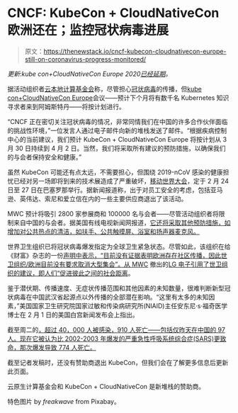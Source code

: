 # CNCF: KubeCon + CloudNativeCon 欧洲还在；监控冠状病毒进展

> 原文：<https://thenewstack.io/cncf-kubecon-cloudnativecon-europe-still-on-coronavirus-progress-monitored/>

*更新:kube con+CloudNativeCon Europe 2020[已经延期](https://thenewstack.io/cncf-reschedules-kubeconcloudnativecon-europe-2020-amid-coronavirus-concerns/)。*

据活动组织者[云本地计算基金会](https://www.cncf.io/)称，尽管担心[冠状病毒](https://www.who.int/emergencies/diseases/novel-coronavirus-2019/advice-for-public)的传播，但[kube con+CloudNativeCon Europe](https://events.linuxfoundation.org/kubecon-cloudnativecon-europe/)会议——预计下个月将有数千名 Kubernetes 知识寻求者来到阿姆斯特丹——将按计划进行。

“CNCF 正在密切关注冠状病毒的情况，非常同情我们在中国的许多合作伙伴面临的挑战性环境，”一位发言人通过电子邮件向新的堆栈发送了邮件。“根据疾病控制中心的当前建议，我们预计 KubeCon + CloudNativeCon Europe 将按计划从 3 月 30 日持续到 4 月 2 日。当然，我们将采取所有建议的预防措施，以确保我们的与会者保持安全和健康。”

虽然 KubeCon 可能还有点太远，不需要担心，但围绕 2019-nCoV 感染的健康担忧已经对另一场即将到来的技术展造成了严重破坏，[移动世界大会](https://www.mwcbarcelona.com/)，定于 2 月 24 日至 27 日在巴塞罗那举行。据新闻报道称，出于对员工安全的考虑，包括亚马逊、英伟达、索尼和爱立信在内的一些主要供应商退出了该活动。

MWC 预计将吸引 2800 家参展商和 100000 名与会者——尽管活动组织者将限制来自中国的与会者。据美国有线电视新闻网报道，[它还将采取其他预防措施，如增加对公共热点的清洁，如扶手、公共触摸屏、浴室和扬声器麦克风。](https://www.cnn.com/2020/02/10/tech/mobile-world-congress-coronavirus/index.html)

世界卫生组织已将冠状病毒爆发指定为全球卫生紧急状态。尽管如此，该组织在给《财富》杂志的一份[声明中表示，“目前没有证据表明欧洲存在社区传播，因此世卫组织/欧洲目前没有要求取消大型集会”。从 MWC](https://fortune.com/2020/02/07/coronavirus-mwc-ericsson-lg-europe/) 撤出的[LG 电子引用了世卫组织的建议，即人们“](http://www.lgnewsroom.com/2020/02/statement-regarding-lg-electronics-withdrawal-from-integrated-systems-europe-ise-2020/)[促进彼此之间的社会距离](https://www.who.int/news-room/q-a-detail/q-a-coronaviruses)。

鉴于潜伏期、传播速度、无症状传播范围和其他因素的未知数量，很难判断新型冠状病毒在中国武汉省起源点以外传播的全部潜在影响。“这里有太多的未知因素，”美国国家卫生研究院国家过敏和传染病研究所(NIAID)主任安东尼·s·福奇医学博士在 2 月 1 日的美国白宫新闻发布会上指出。

截至周二的[，超过 40，000 人被感染，910 人死亡——包括仅昨天在中国的 97 人。现在它被认为比 2002-2003 年爆发的严重急性呼吸系统综合症(SARS)更致命，那次爆发导致 774 人死亡。](https://www.cnn.com/asia/live-news/coronavirus-outbreak-02-10-20-intl-hnk/index.html)

截至记者发稿时，还没有赞助商退出 KubeCon，但我们会在了解更多信息后更新此页面。

云原生计算基金会和 KubeCon + CloudNativeCon 是新堆栈的赞助商。

特色图片 by _freakwave_ from Pixabay。

<svg xmlns:xlink="http://www.w3.org/1999/xlink" viewBox="0 0 68 31" version="1.1"><title>Group</title> <desc>Created with Sketch.</desc></svg>